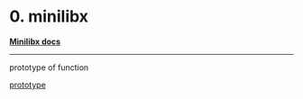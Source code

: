 # 0. minilibx

[**Minilibx docs**](https://harm-smits.github.io/42docs/libs/minilibx)

---

prototype of function

[prototype](https://harm-smits.github.io/42docs/libs/minilibx/prototypes.html#mlx_init)